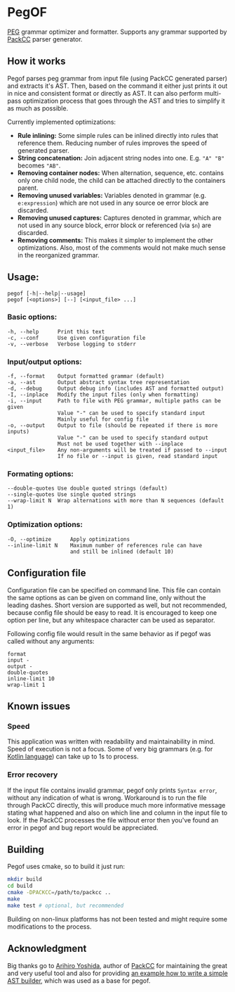 # PegOF

[PEG](https://en.wikipedia.org/wiki/Parsing_expression_grammar) grammar optimizer and formatter.
Supports any grammar supported by [PackCC](https://github.com/arithy/packcc) parser generator.

## How it works

Pegof parses peg grammar from input file (using PackCC generated parser) and extracts it's AST.
Then, based on the command it either just prints it out in nice and consistent format or directly as AST.
It can also perform multi-pass optimization process that goes through the AST and tries to simplify it
as much as possible.

Currently implemented optimizations:
 - **Rule inlining:** Some simple rules can be inlined directly into rules that reference them. Reducing number of rules improves the speed of generated parser.
 - **String concatenation:** Join adjacent string nodes into one. E.g. `"A" "B"` becomes `"AB"`.
 - **Removing container nodes:** When alternation, sequence, etc. contains only one child node, the child can be attached directly to the containers parent.
 - **Removing unused variables:** Variables denoted in grammar (e.g. `e:expression`) which are not used in any source oe error block are discarded.
 - **Removing unused captures:** Captures denoted in grammar, which are not used in any source block, error block or referenced (via `$n`) are discarded.
 - **Removing comments:** This makes it simpler to implement the other optimizations. Also, most of the comments would not make much sense in the reorganized grammar.

## Usage:

    pegof [-h|--help|--usage]
    pegof [<options>] [--] [<input_file> ...]

### Basic options:

    -h, --help      Print this text
    -c, --conf      Use given configuration file
    -v, --verbose   Verbose logging to stderr

### Input/output options:

    -f, --format    Output formatted grammar (default)
    -a, --ast       Output abstract syntax tree representation
    -d, --debug     Output debug info (includes AST and formatted output)
    -I, --inplace   Modify the input files (only when formatting)
    -i, --input     Path to file with PEG grammar, multiple paths can be given
                    Value "-" can be used to specify standard input
                    Mainly useful for config file
    -o, --output    Output to file (should be repeated if there is more inputs)
                    Value "-" can be used to specify standard output
                    Must not be used together with --inplace
    <input_file>    Any non-arguments will be treated if passed to --input
                    If no file or --input is given, read standard input

### Formating options:

    --double-quotes Use double quoted strings (default)
    --single-quotes Use single quoted strings
    --wrap-limit N  Wrap alternations with more than N sequences (default 1)

### Optimization options:

    -O, --optimize      Apply optimizations
    --inline-limit N    Maximum number of references rule can have
                        and still be inlined (default 10)

## Configuration file

Configuration file can be specified on command line. This file can contain the same options as can be given
on command line, only without the leading dashes. Short version are supported as well, but not recommended,
because config file should be easy to read. It is encouraged to keep one option per line, but any whitespace
character can be used as separator.

Following config file would result in the same behavior as if pegof was called without any arguments:
```
format
input -
output -
double-quotes
inline-limit 10
wrap-limit 1
```

## Known issues

### Speed

This application was written with readability and maintainability in mind. Speed of execution is not a focus.
Some of very big grammars (e.g. for [Kotlin language](https://github.com/universal-ctags/ctags/blob/master/peg/kotlin.peg))
can take up to 1s to process.

### Error recovery

If the input file contains invalid grammar, pegof only prints `Syntax error`, without any indication of what is wrong.
Workaround is to run the file through PackCC directly, this will produce much more informative message stating what
happened and also on which line and column in the input file to look. If the PackCC processes the file without error
then you've found an error in pegof and bug report would be appreciated.

## Building

Pegof uses cmake, so to build it just run:

```sh
mkdir build
cd build
cmake -DPACKCC=/path/to/packcc ..
make
make test # optional, but recommended
```

Building on non-linux platforms has not been tested and might require some modifications to the process.

## Acknowledgment

Big thanks go to [Arihiro Yoshida](https://github.com/arithy), author of [PackCC](https://github.com/arithy/packcc)
for maintaining the great and very useful tool and also for providing
[an example how to write a simple AST builder](https://github.com/arithy/packcc/tree/master/examples/ast-tinyc),
which was used as a base for pegof.
